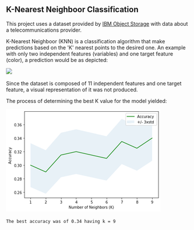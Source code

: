 ## K-Nearest Neighboor Classification
This project uses a dataset provided by [IBM Object Storage](https://s3-api.us-geo.objectstorage.softlayer.net/cf-courses-data/CognitiveClass/ML0101ENv3/labs/teleCust1000t.csv) with data about a telecommunications provider.

K-Nearest Neighboor (KNN) is a classification algorithm that make predictions based on the 'K' nearest points to the desired one. An example with only two independent features (variables) and one target feature (color), a prediction would be as depicted:

![ ](https://pbs.twimg.com/media/DjnRitgVAAAj9lk.jpg)

Since the dataset is composed of 11 independent features and one target feature, a visual representation of it was not produced.

The process of determining the best K value for the model yielded:

![ ](./imgknn/acc_per_n.png)

`The best accuracy was of 0.34 having k = 9`
